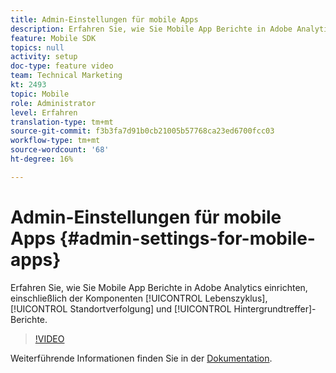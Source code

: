 ```yaml
---
title: Admin-Einstellungen für mobile Apps
description: Erfahren Sie, wie Sie Mobile App Berichte in Adobe Analytics einrichten, einschließlich Lebenszykluskomponenten, Standortverfolgung und Hintergrundtreffer-Berichte.
feature: Mobile SDK
topics: null
activity: setup
doc-type: feature video
team: Technical Marketing
kt: 2493
topic: Mobile
role: Administrator
level: Erfahren
translation-type: tm+mt
source-git-commit: f3b3fa7d91b0cb21005b57768ca23ed6700fcc03
workflow-type: tm+mt
source-wordcount: '68'
ht-degree: 16%

---
```



# Admin-Einstellungen für mobile Apps {#admin-settings-for-mobile-apps}

Erfahren Sie, wie Sie Mobile App Berichte in Adobe Analytics einrichten, einschließlich der Komponenten [!UICONTROL Lebenszyklus], [!UICONTROL Standortverfolgung] und [!UICONTROL Hintergrundtreffer]-Berichte.

>[!VIDEO](https://video.tv.adobe.com/v/25961/?quality=12)

Weiterführende Informationen finden Sie in der [Dokumentation](https://marketing.adobe.com/resources/help/en_US/mobile/gs.html).
